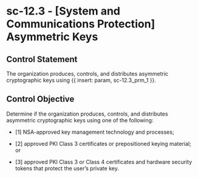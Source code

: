 # sc-12.3 - \[System and Communications Protection\] Asymmetric Keys

## Control Statement

The organization produces, controls, and distributes asymmetric cryptographic keys using {{ insert: param, sc-12.3_prm_1 }}.

## Control Objective

Determine if the organization produces, controls, and distributes asymmetric cryptographic keys using one of the following:

- \[1\] NSA-approved key management technology and processes;

- \[2\] approved PKI Class 3 certificates or prepositioned keying material; or

- \[3\] approved PKI Class 3 or Class 4 certificates and hardware security tokens that protect the user’s private key.

